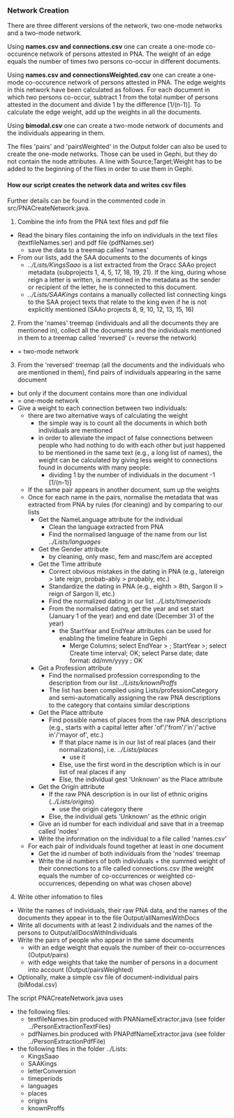 ### Network Creation

There are three different versions of the network, two one-mode networks and a two-mode network.

Using <b>names.csv and connections.csv</b> one can create a one-mode co-occurence network of persons attested in PNA. The weight of an edge equals the number of times two persons co-occur in different documents.

Using <b>names.csv and connectionsWeighted.csv</b> one can create a one-mode co-occurence network of persons attested in PNA. The edge weights in this network have been calculated as follows. For each document in which two persons co-occur, subtract 1 from the total number of persons attested in the document and divide 1 by the difference \[1/(n-1)]. To calculate the edge weight, add up the weights in all the documents.

Using <b>bimodal.csv</b> one can create a two-mode network of documents and the individuals appearing in them.

The files 'pairs' and 'pairsWeighted' in the Output folder can also be used to create the one-mode networks. Those can be used in Gephi, but they do not contain the node attributes. A line with Source;Target;Weight has to be added to the beginning of the files in order to use them in Gephi.

#### How our script creates the network data and writes csv files

Further details can be found in the commented code in src/PNACreateNetwork.java.

1. Combine the info from the PNA text files and pdf file
* Read the binary files containing the info on individuals in the text files (textfileNames.ser) and pdf file (pdfNames.ser)
   	* save the data to a treemap called 'names'
* From our lists, add the SAA documents to the documents of kings
	* _../Lists/KingsSaao_ is a list extracted from the Oracc SAAo project metadata (subprojects 1, 4, 5, 17, 18, 19, 21). If the king, during whose reign a letter is written, is mentioned in the metadata as the sender or recipient of the letter, he is connected to this document.
	* _../Lists/SAAKings_ contains a manually collected list connecting kings to the SAA project texts that relate to the king even if he is not explicitly mentioned (SAAo projects 8, 9, 10, 12, 13, 15, 16)

2. From the 'names' treemap (individuals and all the documents they are mentioned in), collect all the documents and the individuals mentioned in them to a treemap called 'reversed' (= reverse the network) 
* = two-mode network

3. From the 'reversed' treemap (all the documents and the individuals who are mentioned in them), find pairs of individuals appearing in the same document 
* but only if the document contains more than one individual
* = one-mode network
* Give a weight to each connection between two individuals: 
	* there are two alternative ways of calculating the weight
		* the simple way is to count all the documents in which both individuals are mentioned
		* in order to alleviate the impact of false connections between people who had nothing to do with each other but just happened to be mentioned in the same text (e.g., a long list of names), the weight can be calculated by giving less weight to connections found in documents with many people:
			* dividing 1 by the number of individuals in the document -1 \[1/(n-1)]
	* If the same pair appears in another document, sum up the weights
	* Once for each name in the pairs, normalise the metadata that was extracted from PNA by rules (for cleaning) and by comparing to our lists
		* Get the NameLanguage attribute for the individual
			* Clean the language extracted from PNA
			* Find the normalised language of the name from our list _../Lists/languages_
		* Get the Gender attribute 
			* by cleaning, only masc, fem and masc/fem are accepted
		* Get the Time attribute
			* Correct obvious mistakes in the dating in PNA (e.g., latereign > late reign, probab-ably > probably, etc.)
			* Standardize the dating in PNA (e.g., eighth > 8th, Sargon II > reign of Sargon II, etc.)
			* Find the normalized dating in our list _../Lists/timeperiods_
			* From the normalised dating, get the year and set start (January 1 of the year) and end date (December 31 of the year)
				* the StartYear and EndYear attributes can be used for enabling the timeline feature in Gephi
					* Merge Columns; select EndYear > ; StartYear >; select Create time interval; OK; select Parse date; date format: dd/mm/yyyy ; OK
		* Get a Profession attribute 
			* Find the normalised profession corresponding to the description from our list _../Lists/knownProffs_
			* The list has been compiled using Lists/professionCategory and semi-automatically assigning the raw PNA descriptions to the category that contains similar descriptions
		* Get the Place attribute
			* Find possible names of places from the raw PNA descriptions (e.g., starts with a capital letter after 'of'/'from'/'in'/'active in'/'mayor of', etc.)
				* If that place name is in our list of real places (and their normalizations), i.e. _../Lists/places_
					* use it
				* Else, use the first word in the description which is in our list of real places if any
				* Else, the individual gest 'Unknown' as the Place attribute 
		* Get the Origin attribute
			* If the raw PNA description is in our list of ethnic origins (_../Lists/origins_)
				* use the origin category there
			* Else, the individual gets 'Unknown' as the ethnic origin
		* Give an id number for each individual and save that in a treemap called 'nodes'
		* Write the information on the individual to a file called 'names.csv'
	* For each pair of individuals found together at least in one document
		* Get the id number of both individuals from the 'nodes' treemap
		* Write the id numbers of both individuals + the summed weight of their connections to a file called connections.csv (the weight equals the number of co-occurrences or weighted co-occurrences, depending on what was chosen above)

4. Write other infomation to files
* Write the names of individuals, their raw PNA data, and the names of the documents they appear in to the file Output/allNamesWithDocs
* Write all documents with at least 2 individuals and the names of the persons to Output/allDocsWithIndividuals
* Write the pairs of people who appear in the same documents
	* with an edge weight that equals the number of their co-occurrences (Output/pairs)
	* with edge weights that take the number of persons in a document into account (Output/pairsWeighted)
* Optionally, make a simple csv file of document-individual pairs (biModal.csv)


The script PNACreateNetwork.java uses
* the following files:
	* textfileNames.bin produced with PNANameExtractor.java (see folder ../PersonExtractionTextFiles)
	* pdfNames.bin produced with PNAPdfNameExtractor.java (see folder ../PersonExtractionPdfFile)
* the following files in the folder ../Lists:
	* KingsSaao
	* SAAKings
	* letterConversion
	* timeperiods
	* languages
	* places
	* origins
	* knownProffs
